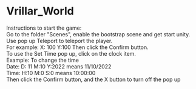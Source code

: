 # Vrillar_World
Instructions to start the game:<br>
Go to the folder "Scenes", enable the bootstrap scene and get start unity.<br>
Use pop up Teleport to teleport the player.<br>
For example: X: 100 Y:100 Then click the Confirm button.<br>
To use the Set Time pop up, click on the clock item.<br>
Example: To change the time<br>
Date: D: 11 M:10 Y:2022 means 11/10/2022<br>
Time: H:10 M:0 S:0 means 10:00:00<br>
Then click the Confirm button, and the X button to turn off the pop up<br>
